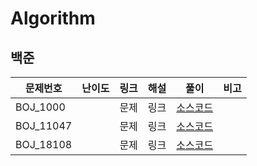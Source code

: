 # Algorithm



## 백준

| 문제번호  | 난이도 | 링크 | 해설 | 풀이                                 | 비고 |
| --------- | ------ | ---- | ---- | ------------------------------------ | ---- |
| BOJ_1000  |        | 문제 | 링크 | [소스코드](./src/boj/BOJ_1000.java)  |      |
| BOJ_11047 |        | 문제 | 링크 | [소스코드](./src/boj/BOJ_11047.java) |      |
| BOJ_18108 |        | 문제 | 링크 | [소스코드](./src/boj/BOJ_18108.java) |      |

